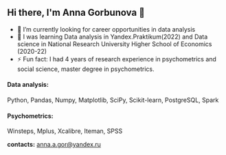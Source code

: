 ## Hi there, I'm Anna Gorbunova 👋

- 🔭 I’m currently looking for career opportunities in data analysis
- 🌱 I was learning Data analysis in Yandex.Praktikum(2022) and Data science in National Research University Higher School of Economics (2020-22)
- ⚡ Fun fact: I had 4 years of research experience in psychometrics and social science, master degree in psychometrics.


#### Data analysis:
Python, Pandas, Numpy, Matplotlib, SciPy, Scikit-learn, PostgreSQL, Spark

#### Psychometrics:
Winsteps, Mplus, Xcalibre, Iteman, SPSS

**contacts:**
anna.a.gor@yandex.ru

<!--
**AnnaAGor/AnnaAGor** is a ✨ _special_ ✨ repository because its `README.md` (this file) appears on your GitHub profile.

Here are some ideas to get you started:

- 🔭 I’m currently working on ...
- 🌱 I’m currently learning ...
- 👯 I’m looking to collaborate on ...
- 🤔 I’m looking for help with ...
- 💬 Ask me about ...
- 📫 How to reach me: ...
- 😄 Pronouns: ...
- ⚡ Fun fact: ...
-->

